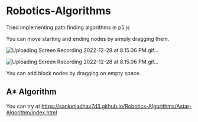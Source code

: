 
# Robotics-Algorithms

Tried implementing path finding algorithms in p5.js

You can move starting and ending nodes by simply dragging them.

![Uploading Screen Recording 2022-12-28 at 8.15.06 PM.gif…]()


![Uploading Screen Recording 2022-12-28 at 8.15.06 PM.gif…]()

You can add block nodes by dragging on empty space.

## A* Algorithm

You can try at https://sanketjadhav7d3.github.io/Robotics-Algorithms/Astar-Algorithm/index.html
